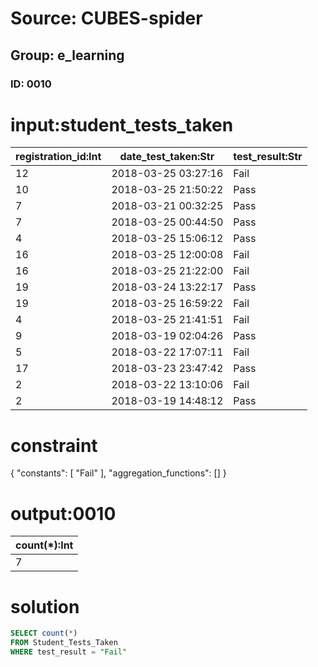 # Source: CUBES-spider
## Group: e_learning
### ID: 0010

# input:student_tests_taken

| registration_id:Int | date_test_taken:Str | test_result:Str |
|---|---|---|
| 12 | 2018-03-25 03:27:16 | Fail |
| 10 | 2018-03-25 21:50:22 | Pass |
| 7 | 2018-03-21 00:32:25 | Pass |
| 7 | 2018-03-25 00:44:50 | Pass |
| 4 | 2018-03-25 15:06:12 | Pass |
| 16 | 2018-03-25 12:00:08 | Fail |
| 16 | 2018-03-25 21:22:00 | Fail |
| 19 | 2018-03-24 13:22:17 | Pass |
| 19 | 2018-03-25 16:59:22 | Fail |
| 4 | 2018-03-25 21:41:51 | Fail |
| 9 | 2018-03-19 02:04:26 | Pass |
| 5 | 2018-03-22 17:07:11 | Fail |
| 17 | 2018-03-23 23:47:42 | Pass |
| 2 | 2018-03-22 13:10:06 | Fail |
| 2 | 2018-03-19 14:48:12 | Pass |

# constraint

{
  "constants": [
    "Fail"
  ],
  "aggregation_functions": []
}

# output:0010

| count(*):Int |
|---|
| 7 |

# solution

```sql
SELECT count(*)
FROM Student_Tests_Taken
WHERE test_result = "Fail"
```
